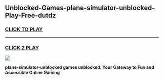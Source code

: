 
## Unblocked-Games-plane-simulator-unblocked-Play-Free-dutdz
<h3>
<a href="https://premium76.site?title=plane-simulator-unblocked&ref=12A">CLICK TO PLAY</a></h3>
<hr>

<h3>
<a href="https://premium76.site?title=plane-simulator-unblocked&ref=12A">CLICK 2 PLAY</a>
  
</h3>

<a href="https://premium76.site?title=plane-simulator-unblocked&ref=12A"><img src="https://clearcache.store/games.png"></a>


**plane-simulator-unblocked games unblocked: Your Gateway to Fun and Accessible Online Gaming**
